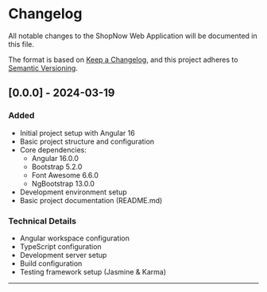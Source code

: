 # Changelog

All notable changes to the ShopNow Web Application will be documented in this file.

The format is based on [Keep a Changelog](https://keepachangelog.com/en/1.0.0/),
and this project adheres to [Semantic Versioning](https://semver.org/spec/v2.0.0.html).

## [0.0.0] - 2024-03-19

### Added
- Initial project setup with Angular 16
- Basic project structure and configuration
- Core dependencies:
  - Angular 16.0.0
  - Bootstrap 5.2.0
  - Font Awesome 6.6.0
  - NgBootstrap 13.0.0
- Development environment setup
- Basic project documentation (README.md)

### Technical Details
- Angular workspace configuration
- TypeScript configuration
- Development server setup
- Build configuration
- Testing framework setup (Jasmine & Karma)

--- 
